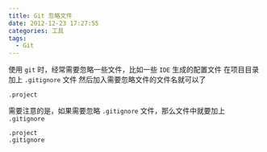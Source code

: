```yaml
---
title: Git 忽略文件
date: 2012-12-23 17:27:55
categories: 工具
tags:
  - Git
---
```

使用 `git` 时，经常需要忽略一些文件，比如一些 `IDE` 生成的配置文件
在项目目录加上 `.gitignore` 文件
然后加入需要忽略文件的文件名就可以了

```
.project
```

需要注意的是，如果需要忽略 `.gitignore` 文件，那么文件中就要加上 `.gitignore`

```
.project
.gitignore
```